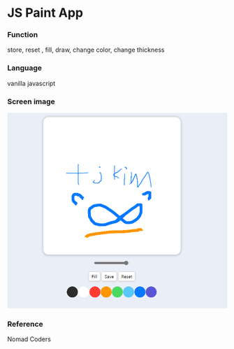 # JS Paint App

### Function

store, reset , fill, draw, change color, change thickness

### Language

vanilla javascript

### Screen image

![screen](./img/screen.png)

### Reference

Nomad Coders
